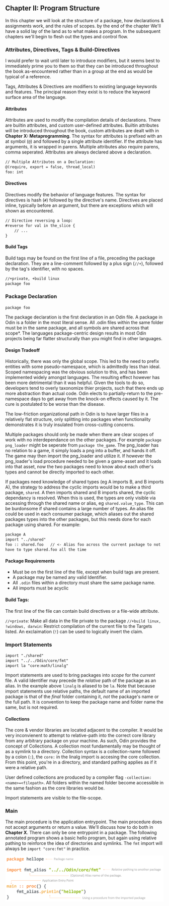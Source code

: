 ## Chapter II: Program Structure

In this chapter we will look at the structure of a package, how declarations & assignments work, and the rules of scopes. by the end of the chapter We'll have a solid lay of the land as to what makes a program. In the subsequent chapters we'll begin to flesh out the types and control flow.

### Attributes, Directives, Tags & Build-Directives

I would prefer to wait until later to introduce modifiers, but it seems best to immediately prime you to them so that they can be introduced throughout the book as-encountered rather than in a group at the end as would be typical of a reference.

Tags, Attributes & Directives are modifiers to existing language keywords and features. The principal reason they exist is to reduce the keyword surface area of the language.

#### Attributes

Attributes are used to modify the compilation details of declarations. There are builtin attributes, and custom user-defined attributes. Builtin attributes will be introduced throughout the book, custom attributes are dealt with in **Chapter X: Metaprogramming**. The syntax for attributes is prefixed with an at symbol (`@`) and followed by a single attribute identifier. If the attribute has arguments, it is wrapped in parens. Multiple attributes also require parens, comma seperated. Attributes are always declared above a declaration.

```odin
// Multiple Attributes on a Declaration:
@(require, export = false, thread_local)
foo: int
```

#### Directives

Directives modify the behavior of language features. The syntax for directives is hash (`#`) followed by the directive's name. Directives are placed inline, typically before an argument, but there are exceptions which will shown as encountered.

```odin
// Directive reversing a loop:
#reverse for val in the_slice {
	// ...
}
```

#### Build Tags

Build tags may be found on the first line of a file, preceding the package declaration. They are a line-comment followed by a plus sign (`//+`), followed by the tag's identifier, with no spaces.

```odin
//+private, +build linux
package foo
```

### Package Declaration

`package foo`

The package declaration is the first declaration in an Odin file. A package in Odin is a folder in the most literal sense. All .odin files within the same folder must be in the same package, and all symbols are shared across that scope\*. The languages package-centric design results in most Odin projects being far flatter structurally than you might find in other languages.

#### Design Tradeoff

Historically, there was only the global scope. This led to the need to prefix entities with some pseudo-namespace, which is admittedly less than ideal. Scoped namespacing was the obvious solution to this, and has been implemented widely amongst languages. The resulting effect however has been more detrimental than it was helpful. Given the tools to do so, developers tend to overly taxonomize thier projects, such that there ends up more abstraction than actual code. Odin elects to partially-return to the pre-namespace days to get away from the knock-on effects caused by it. The cure is postulated to be worse than the disease.

The low-friction organizational path in Odin is to have larger files in a relatively flat structure, only splitting into packages when functionality demonstrates it is truly insulated from cross-cutting concerns.

Multiple packages should only be made when there are clear scopes of work with no interdependance on the other packages. For example `package png_loader` might be seperate from `package the_game`. The png_loader has no relation to a game, it simply loads a png into a buffer, and hands it off. The game may then import the png_loader and utilize it. If however the png_loader's load procedure needed to be given a game-asset and it loads into that asset, now the two packages need to know about each other's types and cannot be directly imported to each other.

If packages need knowledge of shared types (eg A imports B, and B imports A), the strategy to address the cyclic imports would be to make a third package, `shared`. A then imports shared and B imports shared, the cyclic dependancy is resolved. When this is used, the types are only visible via accessing through the shared name or alias, eg `shared.value_type`. This can be burdonsome if shared contains a large number of types. An alias file could be used in each consumer package, which aliases out the shared packages types into the other packages, but this needs done for each package using shared. For example:

```odin
package A
import "../shared"
foo :: shared.foo   // <- Alias foo across the current package to not have to type shared.foo all the time
```

#### Package Requirements

-   Must be on the first line of the file, except when build tags are present.
-   A package may be named any valid Identifier.
-   All `.odin` files within a directory must share the same package name.
-   All imports must be acyclic

#### Build Tags:

The first line of the file can contain build directives or a file-wide attribute.

`//+private`: Make all data in the file private to the package
`//+build linux, !windows, darwin`: Restrict compilation of the current file to the Targets listed. An exclaimation (`!`) can be used to logically invert the claim.

### Import Statements

```
import "./shared"
import "../../Odin/core/fmt"
import la "core:math/linalg"
```

Import statements are used to bring packages into _scope_ for the _current_ file. A valid Identifier may precede the _relative_ path of the package as an alias. In the example above `linalg` is aliased to be `la`. Note that because import statements use relative paths, the default name of an imported package is that of the _final_ folder containing it, _not_ the package's name or the full path. It is convention to keep the package name and folder name the same, but is not required.

#### Collections

The core & vendor libraries are located adjacent to the compiler. It would be very inconvienent to attempt to relative-path into the correct core library from any arbitrary package on your machine. As such, Odin provides the concept of Collections. A collection most fundamentally may be thought of as a symlink to a directory. Collection syntax is a collection-name followed by a colon (`:`), the `core:` in the linalg import is accesing the core collection. From this point, you're in a directory, and standard pathing applies as if it were a relative path.

User defined collections are produced by a compiler flag `-collection:<name>=<filepath>`. All folders within the named folder become accessible in the same fashion as the core libraries would be.

Import statements are visible to the file-scope.

### Main

The main procedure is the application entrypoint. The main procedure does not accept arguments or return a value. We'll discuss how to do both in **Chapter X**. There can only be one entrypoint in a package. The following annotated program shows a basic hello program, but again using relative pathing to reinforce the idea of directories and symlinks. The `fmt` import will always be `import "core:fmt"` in practice.

![main](./images/020_main.png "main")
